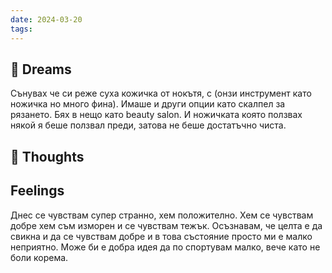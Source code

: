 ```yaml
---
date: 2024-03-20
tags:
---
```


## 💭 Dreams
Сънувах че си реже суха кожичка от нокътя, с (онзи инструмент като ножичка но много фина). Имаше и други опции като скалпел за рязането. Бях в нещо като beauty salon. И ножичката която ползвах някой я беше ползвал преди, затова не беше достатъчно чиста. 
## 🤔 Thoughts 

## Feelings 
Днес се чувствам супер странно, хем положително. Хем се чувствам добре хем съм изморен и се чувствам тежък. Осъзнавам, че целта е да свикна и да се чувствам добре и в това състояние просто ми е малко неприятно. Може би е добра идея да по спортувам малко, вече като не боли корема. 